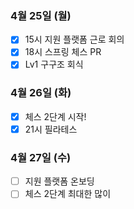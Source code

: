 ### 4월 25일 (월)
- [x] 15시 지원 플랫폼 근로 회의
- [x] 18시 스프링 체스 PR
- [x] Lv1 구구조 회식

### 4월 26일 (화)
- [x] 체스 2단계 시작!
- [x] 21시 필라테스

### 4월 27일 (수)
- [ ] 지원 플랫폼 온보딩
- [ ] 체스 2단계 최대한 많이
